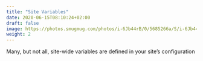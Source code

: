 ```yaml
---
title: "Site Variables"
date: 2020-06-15T08:10:24+02:00
draft: false
image: https://photos.smugmug.com/photos/i-6Jb44rB/0/5685266a/S/i-6Jb44rB-S.jpg
weight: 2
---
```


Many, but not all, site-wide variables are defined in your site’s configuration
